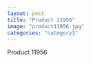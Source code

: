 ```yaml
---
layout: post
title: "Product 11956"
image: "product11956.jpg"
categories: "category1"
---
```

Product 11956
